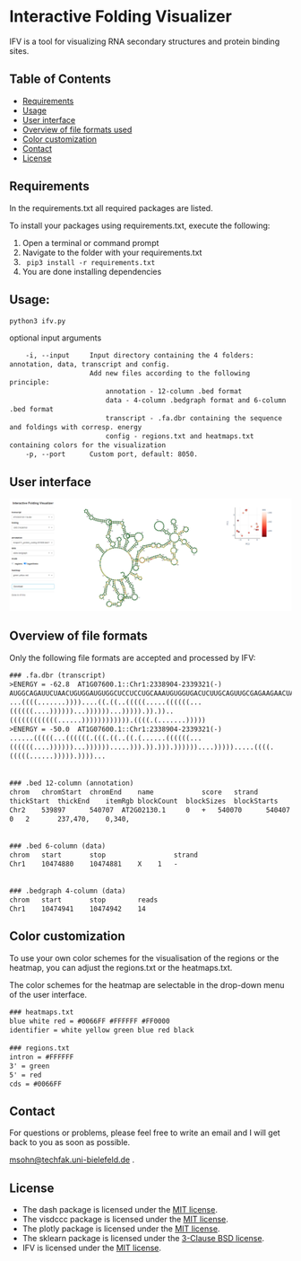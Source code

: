 # Interactive Folding Visualizer
IFV is a tool for visualizing RNA secondary structures and protein binding sites.

## Table of Contents

* [Requirements](#requirements)
* [Usage](#usage)
* [User interface](#User-interface)
* [Overview of file formats used](#Overview-of-file-formats)
* [Color customization](#Color-customization)
* [Contact](#contact)
* [License](#license)

## Requirements

In the requirements.txt all required packages are listed.

To install your packages using requirements.txt, execute the following:
1. Open a terminal or command prompt
2. Navigate to the folder with your requirements.txt
3. ``` pip3 install -r requirements.txt```
4. You are done installing dependencies

## Usage:

```
python3 ifv.py
```

optional input arguments
```
    -i, --input     Input directory containing the 4 folders: annotation, data, transcript and config.
                    Add new files according to the following principle:
                        annotation - 12-column .bed format
                        data - 4-column .bedgraph format and 6-column .bed format
                        transcript - .fa.dbr containing the sequence and foldings with corresp. energy
                        config - regions.txt and heatmaps.txt containing colors for the visualization
    -p, --port      Custom port, default: 8050.
```

## User interface
![alt text](IFV.PNG)

## Overview of file formats
Only the following file formats are accepted and processed by IFV:
```
### .fa.dbr (transcript) 
>ENERGY = -62.8  AT1G07600.1::Chr1:2338904-2339321(-)
AUGGCAGAUUCUAACUGUGGAUGUGGCUCCUCCUGCAAAUGUGGUGACUCUUGCAGUUGCGAGAAGAACUACAACAAGGAGUGCGACAACUGUAGCUGUGGAUCAAACUGCAGCUGUGGGUCAAACUGUAACUGUUGA
...((((.......))))....((.((..(((((.....((((((...((((((....))))))...))))))...))))).)).))..((((((((((((......)))))))))))).((((.(.......)))))
>ENERGY = -50.0  AT1G07600.1::Chr1:2338904-2339321(-)
......(((((...((((((.(((.((..((.(......((((((...((((((....))))))...)))))).....))).)).))).))))))....))))).....((((.(((((......))))).))))...


### .bed 12-column (annotation) 
chrom   chromStart  chromEnd    name            score   strand  thickStart  thickEnd    itemRgb blockCount  blockSizes  blockStarts  
Chr2	539897	    540707	AT2G02130.1     0	+	540070	    540407	0	2	    237,470,	0,340,


### .bed 6-column (data)
chrom   start       stop                 strand
Chr1    10474880    10474881    X    1   -


### .bedgraph 4-column (data)
chrom   start       stop        reads
Chr1	10474941    10474942	14
```

## Color customization
To use your own color schemes for the visualisation of the regions or the heatmap, you can adjust the regions.txt or the heatmaps.txt.

The color schemes for the heatmap are selectable in the drop-down menu of the user interface. 

```
### heatmaps.txt
blue white red = #0066FF #FFFFFF #FF0000
identifier = white yellow green blue red black

### regions.txt
intron = #FFFFFF
3' = green
5' = red
cds = #0066FF
```


## Contact

For questions or problems, please feel free to write an email and I will get back to you as soon as possible.

[msohn@techfak.uni-bielefeld.de](mailto:msohn@techfak.uni-bielefeld.de)
.

## License

* The dash package is licensed under the [MIT license](https://github.com/plotly/dash/blob/dev/LICENSE).
* The visdccc package is licensed under the [MIT license](https://github.com/jimmybow/visdcc/blob/master/LICENSE.txt).
* The plotly package is licensed under the [MIT license](https://github.com/plotly/plotly.py/blob/master/LICENSE.txt).
* The sklearn package is licensed under the [3-Clause BSD license](https://github.com/scikit-learn/scikit-learn/blob/main/COPYING).
* IFV is licensed under the [MIT license](https://github.com/masohn/IFV/blob/main/LICENSE).

